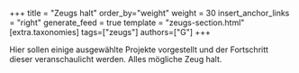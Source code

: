 +++
title = "Zeugs halt"
order_by="weight"
weight = 30
insert_anchor_links = "right"
generate_feed = true
template = "zeugs-section.html"
[extra.taxonomies]
tags=["zeugs"]
authors=["G"]
+++

Hier sollen einige ausgewählte Projekte vorgestellt und der Fortschritt dieser veranschaulicht werden. Alles mögliche Zeug halt.
